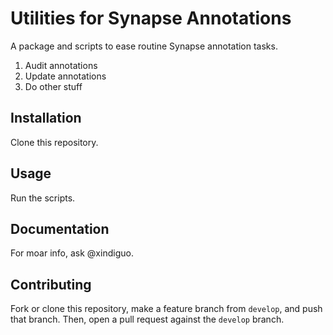 Utilities for Synapse Annotations
========================

A package and scripts to ease routine Synapse annotation tasks.

1. Audit annotations
2. Update annotations
3. Do other stuff

Installation
------------

Clone this repository.

Usage
-----

Run the scripts.

Documentation
-------------

For moar info, ask @xindiguo.

Contributing
-------------

Fork or clone this repository, make a feature branch from `develop`, and push that branch. Then, open a pull request against the `develop` branch.
